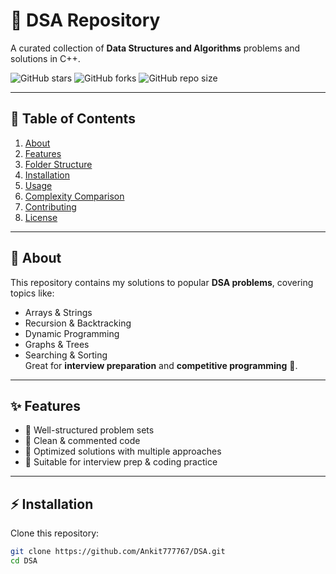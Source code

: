 # 🚀 DSA Repository
A curated collection of **Data Structures and Algorithms** problems and solutions in C++.

![GitHub stars](https://img.shields.io/github/stars/Ankit777767/DSA?style=social)
![GitHub forks](https://img.shields.io/github/forks/Ankit777767/DSA?style=social)
![GitHub repo size](https://img.shields.io/github/repo-size/Ankit777767/DSA)

---

## 📑 Table of Contents
1. [About](#about)
2. [Features](#features)
3. [Folder Structure](#folder-structure)
4. [Installation](#installation)
5. [Usage](#usage)
6. [Complexity Comparison](#complexity-comparison)
7. [Contributing](#contributing)
8. [License](#license)

---

## 📌 About
This repository contains my solutions to popular **DSA problems**, covering topics like:
- Arrays & Strings
- Recursion & Backtracking
- Dynamic Programming
- Graphs & Trees
- Searching & Sorting  
Great for **interview preparation** and **competitive programming** 🚀.

---

## ✨ Features
- 📂 Well-structured problem sets  
- 📝 Clean & commented code  
- 🚀 Optimized solutions with multiple approaches  
- 🎯 Suitable for interview prep & coding practice  

---


## ⚡ Installation
Clone this repository:
```bash
git clone https://github.com/Ankit777767/DSA.git
cd DSA
